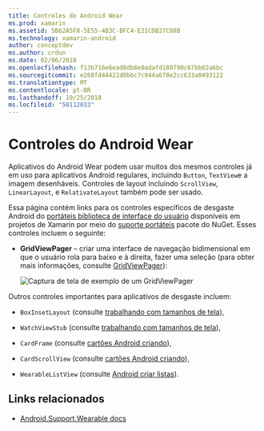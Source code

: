 ```yaml
---
title: Controles do Android Wear
ms.prod: xamarin
ms.assetid: 5B62A5F8-5E55-4B3C-BFC4-E21CDB27C08B
ms.technology: xamarin-android
author: conceptdev
ms.author: crdun
ms.date: 02/06/2018
ms.openlocfilehash: f13b716e6ead8db8e0adafd180790c67bb82a6bc
ms.sourcegitcommit: e268fd44422d0bbc7c944a678e2cc633a0493122
ms.translationtype: MT
ms.contentlocale: pt-BR
ms.lasthandoff: 10/25/2018
ms.locfileid: "50112033"
---
```

# <a name="android-wear-controls"></a>Controles do Android Wear

Aplicativos do Android Wear podem usar muitos dos mesmos controles já em uso para aplicativos Android regulares, incluindo `Button`, `TextView`e a imagem desenháveis. Controles de layout incluindo `ScrollView`, `LinearLayout`, e `RelativateLayout` também pode ser usado.

Essa página contém links para os controles específicos de desgaste Android do [portáteis biblioteca de interface do usuário](https://developer.android.com/training/wearables/apps/layouts.html#UiLibrary) disponíveis em projetos de Xamarin por meio do [suporte portáteis](http://www.nuget.org/packages/Xamarin.Android.Wear/) pacote do NuGet. Esses controles incluem o seguinte:

-   **GridViewPager** &ndash; criar uma interface de navegação bidimensional em que o usuário rola para baixo e à direita, fazer uma seleção (para obter mais informações, consulte [GridViewPager](~/android/wear/user-interface/controls/gridviewpager.md)):

    ![Captura de tela de exemplo de um GridViewPager](images/gridviewpager.png)

Outros controles importantes para aplicativos de desgaste incluem:

* `BoxInsetLayout` (consulte [trabalhando com tamanhos de tela](~/android/wear/screen-sizes.md)),

* `WatchViewStub` (consulte [trabalhando com tamanhos de tela](~/android/wear/screen-sizes.md)),

* `CardFrame` (consulte [cartões Android criando](https://developer.android.com/training/wearables/ui/cards.html)),

* `CardScrollView` (consulte [cartões Android criando](https://developer.android.com/training/wearables/ui/cards.html)),

* `WearableListView` (consulte [Android criar listas](https://developer.android.com/training/wearables/ui/lists.html)).


## <a name="related-links"></a>Links relacionados

- [Android.Support.Wearable docs](https://developer.android.com/reference/android/support/wearable/view/package-summary.html)
